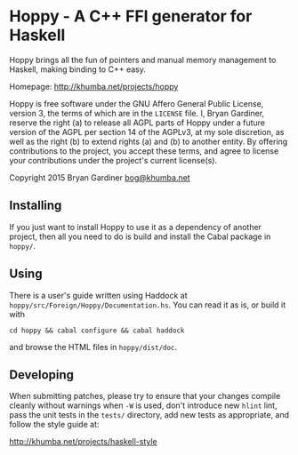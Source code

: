 # Hoppy - A C++ FFI generator for Haskell

Hoppy brings all the fun of pointers and manual memory management to Haskell,
making binding to C++ easy.

Homepage: http://khumba.net/projects/hoppy

Hoppy is free software under the GNU Affero General Public License, version 3,
the terms of which are in the `LICENSE` file.  I, Bryan Gardiner, reserve the
right (a) to release all AGPL parts of Hoppy under a future version of the AGPL
per section 14 of the AGPLv3, at my sole discretion, as well as the right (b) to
extend rights (a) and (b) to another entity.  By offering contributions to the
project, you accept these terms, and agree to license your contributions under
the project's current license(s).

Copyright 2015 Bryan Gardiner <bog@khumba.net>

## Installing

If you just want to install Hoppy to use it as a dependency of another project,
then all you need to do is build and install the Cabal package in `hoppy/`.

## Using

There is a user's guide written using Haddock at
`hoppy/src/Foreign/Hoppy/Documentation.hs`.  You can read it as is, or build it
with

    cd hoppy && cabal configure && cabal haddock

and browse the HTML files in `hoppy/dist/doc`.

## Developing

When submitting patches, please try to ensure that your changes compile cleanly
without warnings when `-W` is used, don't introduce new `hlint` lint, pass the
unit tests in the `tests/` directory, add new tests as appropriate, and follow
the style guide at:

http://khumba.net/projects/haskell-style
